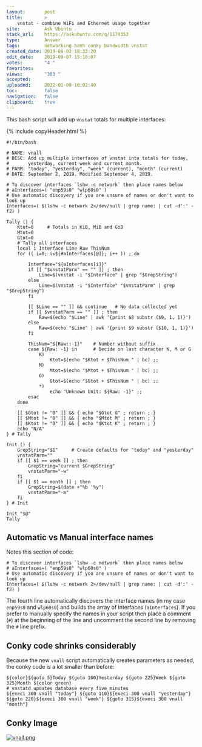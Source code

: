 ```yaml
---
layout:       post
title:        >
    vnstat - combine WiFi and Ethernet usage together
site:         Ask Ubuntu
stack_url:    https://askubuntu.com/q/1170353
type:         Answer
tags:         networking bash conky bandwidth vnstat
created_date: 2019-09-02 18:33:20
edit_date:    2019-09-07 15:18:07
votes:        "4 "
favorites:    
views:        "303 "
accepted:     
uploaded:     2022-01-09 10:02:40
toc:          false
navigation:   false
clipboard:    true
---
```


This bash script will add up `vnstat` totals for multiple interfaces:

<!-- Lanaguage-all: lang-bash -->

{% include copyHeader.html %}
``` 
#!/bin/bash

# NAME: vnall
# DESC: Add up multiple interfaces of vnstat into totals for today,
#       yesterday, current week and current month.
# PARM: "today", "yesterday", "week" (current), "month" (current)
# DATE: September 2, 2019. Modified September 4, 2019.

# To discover interfaces `lshw -c network` then place names below
# aInterfaces=( "enp59s0" "wlp60s0" )
# Use automatic discovery if you are unsure of names or don't want to look up
Interfaces=( $(lshw -c network 2>/dev/null | grep name: | cut -d':' -f2) )

Tally () {
    Ktot=0     # Totals in KiB, MiB and GiB
    Mtot=0
    Gtot=0
    # Tally all interfaces
    local i Interface Line Raw ThisNum
    for (( i=0; i<${#aInterfaces[@]}; i++ )) ; do

        Interface="${aInterfaces[i]}"
        if [[ "$vnstatParm" == "" ]] ; then
            Line=$(vnstat -i "$Interface" | grep "$GrepString")
        else
            Line=$(vnstat -i "$Interface" "$vnstatParm" | grep "$GrepString")
        fi

        [[ $Line == "" ]] && continue   # No data collected yet
        if [[ $vnstatParm == "" ]] ; then
            Raw=$(echo "$Line" | awk '{print $8 substr ($9, 1, 1)}')
        else
            Raw=$(echo "$Line" | awk '{print $9 substr ($10, 1, 1)}')
        fi

        ThisNum="${Raw::-1}"    # Number without suffix
        case ${Raw: -1} in      # Decide on last character K, M or G
            K)
                Ktot=$(echo "$Ktot + $ThisNum " | bc) ;;
            M)
                Mtot=$(echo "$Mtot + $ThisNum " | bc) ;;
            G)
                Gtot=$(echo "$Gtot + $ThisNum " | bc) ;;
            *)
                echo "Unknown Unit: ${Raw: -1}" ;;
        esac
    done

    [[ $Gtot != "0" ]] && { echo "$Gtot G" ; return ; }
    [[ $Mtot != "0" ]] && { echo "$Mtot M" ; return ; }
    [[ $Ktot != "0" ]] && { echo "$Ktot K" ; return ; }
    echo "N/A"
} # Tally

Init () {
    GrepString="$1"     # Create defaults for "today" and "yesterday"
    vnstatParm=""
    if [[ $1 == week ]] ; then
        GrepString="current $GrepString"
        vnstatParm="-w"
    fi
    if [[ $1 == month ]] ; then
        GrepString=$(date +"%b '%y")
        vnstatParm="-m"
    fi
} # Init

Init "$@"
Tally

```

## Automatic vs Manual interface names

Notes this section of code:

``` 
# To discover interfaces `lshw -c network` then place names below
# aInterfaces=( "enp59s0" "wlp60s0" )
# Use automatic discovery if you are unsure of names or don't want to look up
Interfaces=( $(lshw -c network 2>/dev/null | grep name: | cut -d':' -f2) )

```

The fourth line automatically discovers the interface names (in my case `enp59s0` and `wlp60s0`) and builds the array of interfaces (`aInterfaces`). If you prefer to manually specify the names in your script then place a comment (`#`) at the beginning of the line and uncomment the second line by removing the `#` line prefix.

## Conky code shrinks considerably

Because the new `vnall` script automatically creates parameters as needed, the conky code is a lot smaller than before:

``` 
${color}${goto 5}Today ${goto 100}Yesterday ${goto 225}Week ${goto 325}Month ${color green}
# vnstatd updates database every five minutes
${execi 300 vnall "today"} ${goto 110}${execi 300 vnall "yesterday"} ${goto 220}${execi 300 vnall "week"} ${goto 315}${execi 300 vnall "month"}

```

## Conky Image

[![vnall.png][1]][1]


  [1]: https://i.stack.imgur.com/iUkgD.png

